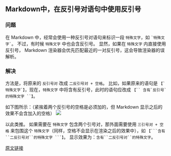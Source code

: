 ## Markdown中，在反引号对语句中使用反引号

### 问题
在 Markdown 中，经常会使用一种反引号对语句来标识一段 `特殊文字`，如 `` `特殊文字` ``。
不过，有时候 `特殊文字` 中也会含反引号。
显然，如果在 `特殊文字` 内直接使用反引号， Markdown 渲染器会优先匹配最近的一对反引号，这会导致渲染器的误解析。

### 解决
方法是，将原来的 `反引号对` 改成 `二反引号对 + 空格`。
比如，如果原来的语句是 ``【`特殊文字`】``，现在，`特殊文字` 中将含有反引号，此时的语句应改成 ```【`` 含有`反引号`的特殊文字 ``】```。

如下图所示：（紧挨着两个反引号的空格是必须加的，但 Markdown 显示之后的效果不会含加入的空格）
![](https://img-blog.csdnimg.cn/78b2b8bd9fc0485f9aa6c785ba09ac90.png)

以此类推。
如果需要在 `特殊文字` 包含两个引号对，那外面需要使用 `三引号对 + 空格` 来包围这个 `特殊文字`（同样，空格不会显示在渲染之后的效果中），如 `【```含有``二反引号对``的特殊文字 ```】`。
显示效果为：``` 含有``二反引号对``的特殊文字 ```。

[原文链接](https://blog.csdn.net/wangpaiblog/article/details/123243873)
